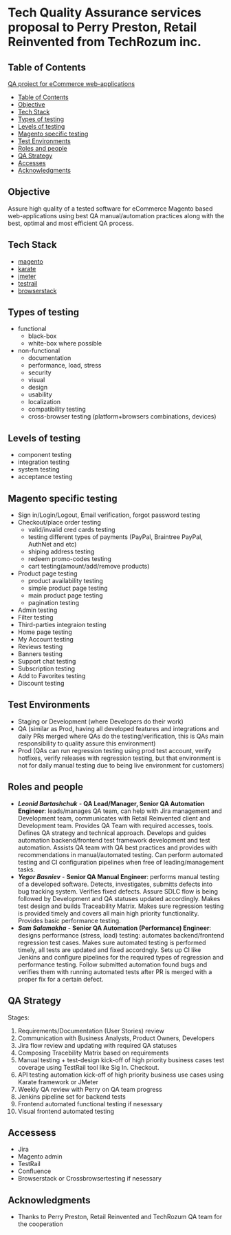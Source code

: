 # Tech Quality Assurance services proposal to Perry Preston, Retail Reinvented from TechRozum inc.


## Table of Contents
[QA project for eCommerce web-applications](#QA-project-for-eCommerce-web-applications)
  - [Table of Contents](#table-of-contents)
  - [Objective](#objective)
  - [Tech Stack](#tech-stack)
  - [Types of testing](#types-of-testing)
  - [Levels of testing](#levels-of-testing)
  - [Magento specific testing](#magento-specific-testing)
  - [Test Environments](#test-environments)
  - [Roles and people](#roles-and-people)
  - [QA Strategy](#qa-strategy)
  - [Acсesses](#accesses)
  - [Acknowledgments](#acknowledgments)

## Objective
Assure high quality of a tested software for eCommerce Magento based web-applications using best QA manual/automation practices along with the best, optimal and most efficient QA process.

## Tech Stack
- [magento](https://magento.com/)
- [karate](https://github.com/intuit/karate/)
- [jmeter](https://jmeter.apache.org/)
- [testrail](https://www.gurock.com/testrail/)
- [browserstack](https://www.browserstack.com/)

## Types of testing
 - functional
    * black-box
    * white-box where possible
 - non-functional
    * documentation
    * performance, load, stress
    * security
    * visual
    * design
    * usability
    * localization
    * compatibility testing
    * cross-browser testing (platform+browsers combinations, devices)

## Levels of testing
  - component testing
  - integration testing
  - system testing
  - acceptance testing


## Magento specific testing
  - Sign in/Login/Logout, Email verification, forgot password testing
  - Checkout/place order testing 
      * valid/invalid cred cards testing
      * testing different types of payments (PayPal, Braintree PayPal, AuthNet and etc)
      * shiping address testing
      * redeem promo-codes testing
      * cart testing(amount/add/remove products)
  - Product page testing
      * product availability testing
      * simple product page testing
      * main product page testing
      * pagination testing
  - Admin testing
  - Filter testing
  - Third-parties integraion testing
  - Home page testing
  - My Account testing
  - Reviews testing
  - Banners testing
  - Support chat testing
  - Subscription testing
  - Add to Favorites testing
  - Discount testing

## Test Environments
  - Staging or Development (where Developers do their work)
  - QA (similar as Prod, having all developed features and integrations and daily PRs merged where QAs do the testing/verification, this is QAs main responsibility to quality assure this environment)
  - Prod (QAs can run regression testing using prod test account, verify hotfixes, verify releases with regression testing, but that environment is not for daily manual testing due to being live environment for customers)

## Roles and people
- ***Leonid Bartashchuk*** - **QA Lead/Manager, Senior QA Automation Engineer**: leads/manages QA team, can help with Jira management and Development team, communicates with Retail Reinvented client and Development team. Provides QA Team with required accesses, tools. Defines QA strategy and technical approach. Develops and guides automation backend/frontend test framework development and test automation. Assists QA team with QA best practices and provides with recommendations in manual/automated testing. Can perform automated testing and CI configuration pipelines when free of leading/management tasks. 
- ***Yegor Basniev*** - **Senior QA Manual Engineer**: performs manual testing of a developed software. Detects, investigates, submitts defects into bug tracking system. Verifies fixed defects. Assure SDLC flow is being followed by Development and QA statuses updated accordingly. Makes test design and builds Traceability Matrix. Makes sure regression testing is provided timely and covers all main high priority functionality. Provides basic performance testing.
- ***Sam Salamakha*** - **Senior QA Automation (Performance) Engineer**: designs performance (stress, load) testing: automates backend/frontend regression test cases. Makes sure automated testing is performed timely, all tests are updated and fixed accordngly. Sets up CI like Jenkins and configure pipelines for the required types of regression and performance testing. Follow submitted automation found bugs and verifies them with running automated tests after PR is merged with a proper fix for a certain defect.

## QA Strategy
Stages:
  1. Requirements/Documentation (User Stories) review
  2. Communication with Business Analysts, Product Owners, Developers
  3. Jira flow review and updating with required QA statuses
  4. Composing Tracebility Matrix based on requirements
  5. Manual testing + test-design kick-off of high priority business cases test coverage using TestRail tool like Sig In. Checkout.
  6. API testing automation kick-off of high priority business use cases using Karate framework or JMeter
  7. Weekly QA review with Perry on QA team progress
  8. Jenkins pipeline set for backend tests
  9. Frontend automated functional testing if nesessary
  10. Visual frontend automated testing


## Accessess
  - Jira
  - Magento admin
  - TestRail
  - Confluence
  - Browserstack or Crossbrowsertesting if nesessary

## Acknowledgments

* Thanks to Perry Preston, Retail Reinvented and TechRozum QA team for the cooperation
